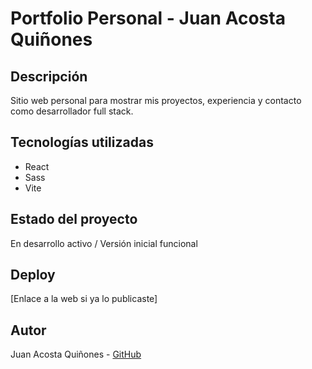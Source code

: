 # Portfolio Personal - Juan Acosta Quiñones

## Descripción
Sitio web personal para mostrar mis proyectos, experiencia y contacto como desarrollador full stack.

## Tecnologías utilizadas
- React
- Sass
- Vite

## Estado del proyecto
En desarrollo activo / Versión inicial funcional

## Deploy
[Enlace a la web si ya lo publicaste]

## Autor
Juan Acosta Quiñones - [GitHub](https://github.com/Juaanx7)
